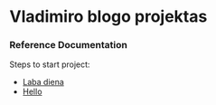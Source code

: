 # Vladimiro blogo projektas

### Reference Documentation
Steps to start project:

* [Laba diena](https://maven.apache.org/guides/index.html)
* [Hello](https://docs.spring.io/spring-boot/docs/3.2.0/maven-plugin/reference/html/)


